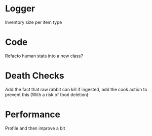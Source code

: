 # Logger
Inventory size per item type

# Code
Refacto human stats into a new class?

# Death Checks
Add the fact that raw rabbit can kill if ingested, add the cook action to prevent this (With a risk of food deletion)

# Performance
Profile and then improve a bit
